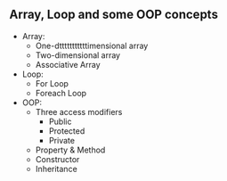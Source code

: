 <!DOCTYPE html>
<html>
<body>

  <h2>Array, Loop and some OOP concepts</h2>

  <ul>
    <li>Array:
      <ul>
        <li>One-dtttttttttttimensional array</li>
        <li>Two-dimensional array</li>
        <li>Associative Array</li>
      </ul>
    </li>
    <li>Loop:
      <ul>
        <li>For Loop</li>
        <li>Foreach Loop</li>
      </ul>
    </li>
    <li>OOP:
      <ul>
        <li>Three access modifiers
          <ul>
            <li>Public</li>
            <li>Protected</li>
            <li>Private</li>
          </ul>
        </li>
        <li>Property & Method</li>
        <li>Constructor</li>
        <li>Inheritance</li>
      </ul>
    </li>
  </ul>  

</body>
</html>